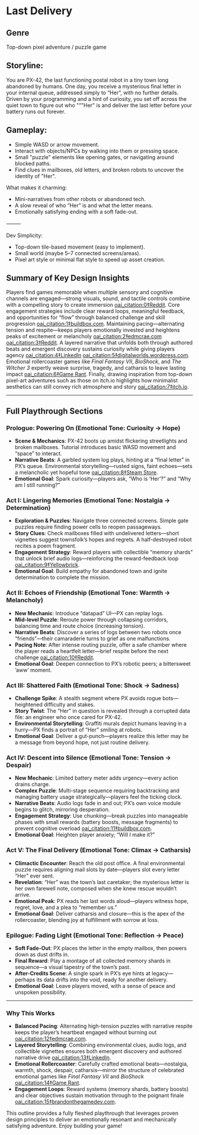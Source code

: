 # Last Delivery

## Genre
Top-down pixel adventure / puzzle game

## Storyline:

You are PX-42, the last functioning postal robot in a tiny town long abandoned by humans. One day, you receive a mysterious final letter in your internal queue, addressed simply to “Her”, with no further details. Driven by your programming and a hint of curiosity, you set off across the quiet town to figure out who "“"Her" is and deliver the last letter before your battery runs out forever.

## Gameplay:
- Simple WASD or arrow movement.
- Interact with objects/NPCs by walking into them or pressing space.
- Small "puzzle" elements like opening gates, or navigating around blocked paths.
- Find clues in mailboxes, old letters, and broken robots to uncover the identity of "Her".

What makes it charming:
- Mini-narratives from other robots or abandoned tech.
- A slow reveal of who “Her” is and what the letter means.
- Emotionally satisfying ending with a soft fade-out.

⸻

Dev Simplicity:
- Top-down tile-based movement (easy to implement).
- Small world (maybe 5–7 connected screens/areas).
- Pixel art style or minimal flat style to speed up asset creation.


## Summary of Key Design Insights
Players find games memorable when multiple sensory and cognitive channels are engaged—strong visuals, sound, and tactile controls combine with a compelling story to create immersion  [oai_citation:0‡Reddit](https://www.reddit.com/r/gamedesign/comments/n6g1y1/what_makes_a_game_fun/?utm_source=chatgpt.com). Core engagement strategies include clear reward loops, meaningful feedback, and opportunities for “flow” through balanced challenge and skill progression  [oai_citation:1‡buildbox.com](https://www.buildbox.com/the-psychology-of-game-design-how-to-keep-players-engaged/?utm_source=chatgpt.com). Maintaining pacing—alternating tension and respite—keeps players emotionally invested and heightens peaks of excitement or melancholy  [oai_citation:2‡edmcrae.com](https://www.edmcrae.com/article/pace-in-video-game-narratives?utm_source=chatgpt.com) [oai_citation:3‡Reddit](https://www.reddit.com/r/gamedesign/comments/1fmtqzl/what_exactly_is_pacing_and_how_to_do_it_well/?utm_source=chatgpt.com). A layered narrative that unfolds both through authored beats and emergent discovery sustains curiosity while giving players agency  [oai_citation:4‡LinkedIn](https://www.linkedin.com/pulse/game-design-principles-what-makes-enjoyable-phantom-cave-bj6tf?utm_source=chatgpt.com) [oai_citation:5‡digitalworlds.wordpress.com](https://digitalworlds.wordpress.com/category/game-studies/narrative-structure/?utm_source=chatgpt.com). Emotional rollercoaster games like *Final Fantasy VII*, *BioShock*, and *The Witcher 3* expertly weave surprise, tragedy, and catharsis to leave lasting impact  [oai_citation:6‡Game Rant](https://gamerant.com/games-emotional-roller-coasters/?utm_source=chatgpt.com). Finally, drawing inspiration from top-down pixel-art adventures such as those on itch.io highlights how minimalist aesthetics can still convey rich atmosphere and story  [oai_citation:7‡itch.io](https://itch.io/games/tag-pixel-art/tag-top-down?utm_source=chatgpt.com).

---

## Full Playthrough Sections

### Prologue: Powering On (Emotional Tone: Curiosity → Hope)
- **Scene & Mechanics**: PX-42 boots up amidst flickering streetlights and broken mailboxes. Tutorial introduces basic WASD movement and “space” to interact.  
- **Narrative Beats**: A garbled system log plays, hinting at a “final letter” in PX’s queue. Environmental storytelling—rusted signs, faint echoes—sets a melancholic yet hopeful tone  [oai_citation:8‡Steam Store](https://store.steampowered.com/tags/en/Top-Down/?utm_source=chatgpt.com).  
- **Emotional Goal**: Spark curiosity—players ask, “Who is ‘Her’?” and “Why am I still running?”  

### Act I: Lingering Memories (Emotional Tone: Nostalgia → Determination)
- **Exploration & Puzzles**: Navigate three connected screens. Simple gate puzzles require finding power cells to reopen passageways.  
- **Story Clues**: Check mailboxes filled with undelivered letters—short vignettes suggest townsfolk’s hopes and regrets. A half-destroyed robot recites a poem fragment.  
- **Engagement Strategy**: Reward players with collectible “memory shards” that unlock brief audio logs—reinforcing the reward-feedback loop  [oai_citation:9‡Yellowbrick](https://www.yellowbrick.co/blog/animation/top-player-engagement-strategies-for-video-game-design?utm_source=chatgpt.com).  
- **Emotional Goal**: Build empathy for abandoned town and ignite determination to complete the mission.

### Act II: Echoes of Friendship (Emotional Tone: Warmth → Melancholy)
- **New Mechanic**: Introduce “datapad” UI—PX can replay logs.  
- **Mid-level Puzzle**: Reroute power through collapsing corridors, balancing time and route choice (increasing tension).  
- **Narrative Beats**: Discover a series of logs between two robots once “friends”—their camaraderie turns to grief as one malfunctions.  
- **Pacing Note**: After intense routing puzzle, offer a safe chamber where the player reads a heartfelt letter—brief respite before the next challenge  [oai_citation:10‡Reddit](https://www.reddit.com/r/gamedesign/comments/1fmtqzl/what_exactly_is_pacing_and_how_to_do_it_well/?utm_source=chatgpt.com).  
- **Emotional Goal**: Deepen connection to PX’s robotic peers; a bittersweet ’aww’ moment.

### Act III: Shattered Faith (Emotional Tone: Shock → Sadness)
- **Challenge Spike**: A stealth segment where PX avoids rogue bots—heightened difficulty and stakes.  
- **Story Twist**: The “Her” in question is revealed through a corrupted data file: an engineer who once cared for PX-42.  
- **Environmental Storytelling**: Graffiti murals depict humans leaving in a hurry—PX finds a portrait of “Her” smiling at robots.  
- **Emotional Goal**: Deliver a gut-punch—players realize this letter may be a message from beyond hope, not just routine delivery.

### Act IV: Descent into Silence (Emotional Tone: Tension → Despair)
- **New Mechanic**: Limited battery meter adds urgency—every action drains charge.  
- **Complex Puzzle**: Multi-stage sequence requiring backtracking and managing battery usage strategically—players feel the ticking clock.  
- **Narrative Beats**: Audio logs fade in and out; PX’s own voice module begins to glitch, mirroring desperation.  
- **Engagement Strategy**: Use chunking—break puzzles into manageable phases with small rewards (battery boosts, message fragments) to prevent cognitive overload  [oai_citation:11‡buildbox.com](https://www.buildbox.com/the-psychology-of-game-design-how-to-keep-players-engaged/?utm_source=chatgpt.com).  
- **Emotional Goal**: Heighten player anxiety; “Will I make it?”

### Act V: The Final Delivery (Emotional Tone: Climax → Catharsis)
- **Climactic Encounter**: Reach the old post office. A final environmental puzzle requires aligning mail slots by date—players slot every letter “Her” ever sent.  
- **Revelation**: “Her” was the town’s last caretaker; the mysterious letter is her own farewell note, composed when she knew rescue wouldn’t arrive.  
- **Emotional Peak**: PX reads her last words aloud—players witness hope, regret, love, and a plea to “remember us.”  
- **Emotional Goal**: Deliver catharsis and closure—this is the apex of the rollercoaster, blending joy at fulfillment with sorrow at loss.

### Epilogue: Fading Light (Emotional Tone: Reflection → Peace)
- **Soft Fade-Out**: PX places the letter in the empty mailbox, then powers down as dust drifts in.  
- **Final Reward**: Play a montage of all collected memory shards in sequence—a visual tapestry of the town’s past.  
- **After-Credits Scene**: A single spark in PX’s eye hints at legacy—perhaps its data drifts into the void, ready for another delivery.  
- **Emotional Goal**: Leave players moved, with a sense of peace and unspoken possibility.

---

### Why This Works
- **Balanced Pacing**: Alternating high-tension puzzles with narrative respite keeps the player’s heartbeat engaged without burning out  [oai_citation:12‡edmcrae.com](https://www.edmcrae.com/article/pace-in-video-game-narratives?utm_source=chatgpt.com).  
- **Layered Storytelling**: Combining environmental clues, audio logs, and collectible vignettes ensures both emergent discovery and authored narrative drive  [oai_citation:13‡LinkedIn](https://www.linkedin.com/pulse/game-design-principles-what-makes-enjoyable-phantom-cave-bj6tf?utm_source=chatgpt.com).  
- **Emotional Rollercoaster**: Carefully crafted emotional beats—nostalgia, warmth, shock, despair, catharsis—mirror the structure of celebrated emotional games like *Final Fantasy VII* and *BioShock*  [oai_citation:14‡Game Rant](https://gamerant.com/games-emotional-roller-coasters/?utm_source=chatgpt.com).  
- **Engagement Loops**: Reward systems (memory shards, battery boosts) and clear objectives sustain motivation through to the poignant finale  [oai_citation:15‡brandonthegamedev.com](https://brandonthegamedev.com/10-elements-of-good-game-design/?utm_source=chatgpt.com).

This outline provides a fully fleshed playthrough that leverages proven design principles to deliver an emotionally resonant and mechanically satisfying adventure. Enjoy building your game!